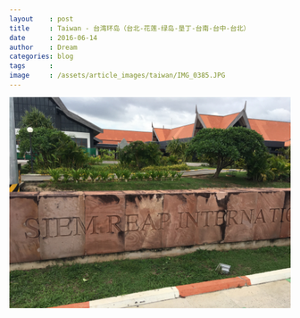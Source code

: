 ```yaml
---
layout    : post
title     : Taiwan - 台湾环岛（台北-花莲-绿岛-垦丁-台南-台中-台北）
date      : 2016-06-14
author    : Dream
categories: blog
tags      :
image     : /assets/article_images/taiwan/IMG_0385.JPG
---
```


![image](/assets/article_images/angkorWat/IMG_0257.JPG)
